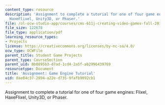 ```yaml
---
content_type: resource
description: 'Assignment to complete a tutorial for one of four game engines: Flixel,
  HaxeFlixel, Unity3D, or Phaser.'
file: /ol-ocw-studio-app/courses/cms-611j-creating-video-games-fall-2014/0ae04c372894a22ed7359fafb9092cb1_MITCMS_611JF14_GameEngine.pdf
file_size: 122678
file_type: application/pdf
learning_resource_types:
- Projects
license: https://creativecommons.org/licenses/by-nc-sa/4.0/
ocw_type: OCWFile
parent_title: Student Game Projects
parent_type: CourseSection
parent_uid: 8b0895b3-d7ad-1cd4-2a5f-ab2996439769
resourcetype: Document
title: 'Assignment: Game Engine Tutorial'
uid: 0ae04c37-2894-a22e-d735-9fafb9092cb1
---
```

Assignment to complete a tutorial for one of four game engines: Flixel, HaxeFlixel, Unity3D, or Phaser.